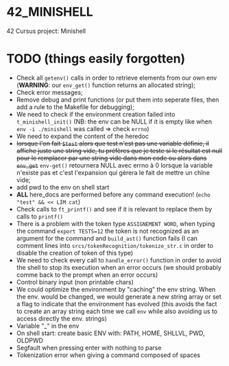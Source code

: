 # 42_MINISHELL
42 Cursus project: Minishell

# TODO (things easily forgotten)
- Check all `getenv()` calls in order to retrieve elements from our own env (**WARNING**: our `env_get()` function returns an allocated string);
- Check error messages;
- Remove debug and print functions (or put them into seperate files, then add a rule to the Makefile for debugging);
- We need to check if the environment creation failed into `t_minishell_init()` (NB: the env can be NULL if it is empty like when `env -i ./minishell` was called => check `errno`)
- We need to expand the content of the heredoc
- ~~lorsque l'on fait `$test` alors que test n'est pas une variable définie, il affiche juste une string vide, tu préfères que je teste si le résultat est null pour le remplacer par une string vide dans mon code ou alors dans `env_get`~~ `env-get()` retournera NULL avec errno à 0 lorsque la variable n'existe pas et c'est l'expansion qui gèrera le fait de mettre un chîne vide;
- add pwd to the env on shell start
- **ALL** here_docs are performed before any command execution! (`echo "test" && << LIM cat`)
- Check calls to `ft_printf()` and see if it is relevant to replace them by calls to `printf()`
- There is a problem with the token type `ASSIGNEMENT WORD`, when typing the command `export TESTS=12` the token is not recognized as an argument for the command and `build_ast()` function fails (I can comment lines into `srcs/tokenRecognition/tokenize_str.c` in order to disable the creation of token of this type)
- We need to check every call to `handle_error()` function in order to avoid the shell to stop its execution when an error occurs (we should probably comme back to the prompt when an error occurs)
- Control binary input (non printable chars)
- We could optimize the environment by "caching" the env string. When the env. would be changed, we would generate a new string array or set a flag to indicate that the environment has evolved (this avoids the fact to create an array string each time we call `env` while also avoiding us to access directly the env. strings)
- Variable "_" in the env
- On shell start: create basic ENV with: PATH, HOME, SHLLVL, PWD, OLDPWD
- Segfault when pressing enter with nothing to parse
- Tokenization error when giving a command composed of spaces
